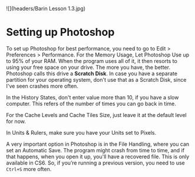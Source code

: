 ![](headers/Barin Lesson 1.3.jpg)
# Setting up Photoshop

To set up Photoshop for best performance, you need to go to Edit > Preferences > Performance. For the Memory Usage, Let Photoshop Use up to 95% of your RAM. When the program uses all of it, it then resorts to using your free space on your drive. The more you have, the better. Photoshop calls this drive a **Scratch Disk**. In case you have a separate partition for your operating system, don't use that as a Scratch Disk, since I've seen crashes more often.

In the History States, don't enter value more than 10, if you have a slow computer. This refers of the number of times you can go back in time.

For the Cache Levels and Cache Tiles Size, just leave it at the default level for now.

In Units & Rulers, make sure you have your Units set to Pixels.

A very important option in Photoshop is in the File Handling, where you can set an Automatic Save. The program might crash from time to time, and if that happens, when you open it up, you'll have a recovered file. This is only available in CS6. So, if you’re running a previous version, you need to use `Ctrl+S` more often.